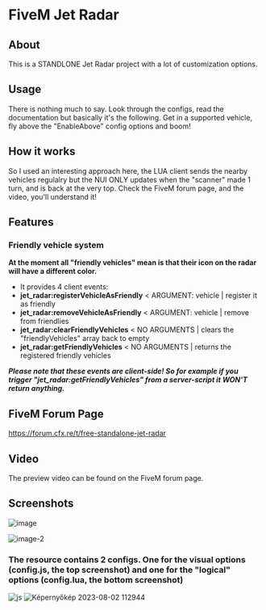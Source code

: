# FiveM Jet Radar

## About
This is a STANDLONE Jet Radar project with a lot of customization options. 

## Usage
There is nothing much to say. Look through the configs, read the documentation but basically it's the following. 
Get in a supported vehicle, fly above the "EnableAbove" config options and boom!

## How it works
So I used an interesting approach here, the LUA client sends the nearby vehicles regulalry but the NUI ONLY updates when the "scanner" made 1 turn, and is back at the very top.
Check the FiveM forum page, and the video, you'll understand it!

## Features
### Friendly vehicle system
**At the moment all "friendly vehicles" mean is that their icon on the radar will have a different color.**
- It provides 4 client events:
- **jet_radar:registerVehicleAsFriendly**    < ARGUMENT: vehicle | register it as friendly
- **jet_radar:removeVehicleAsFriendly**      < ARGUMENT: vehicle | remove from friendlies
- **jet_radar:clearFriendlyVehicles**        < NO ARGUMENTS      | clears the "friendlyVehicles" array back to empty
- **jet_radar:getFriendlyVehicles**          < NO ARGUMENTS      | returns the registered friendly vehicles


***Please note that these events are client-side! So for example if you trigger "jet_radar:getFriendlyVehicles" from a server-script it WON'T return anything.***

## FiveM Forum Page
https://forum.cfx.re/t/free-standalone-jet-radar

## Video
The preview video can be found on the FiveM forum page.

## Screenshots
![image](https://github.com/DyrekKing/FiveM-Jet-Radar/assets/68273911/2290faad-3339-4d4e-836e-b82d8684bad5)

![image-2](https://github.com/DyrekKing/FiveM-Jet-Radar/assets/68273911/d69129d6-1b2f-49d7-bf5f-ecc765862803)

### The resource contains 2 configs. One for the visual options (config.js, the top screenshot) and one for the "logical" options (config.lua, the bottom screenshot)



![js](https://github.com/DyrekKing/FiveM-Jet-Radar/assets/68273911/72fb96b1-82ce-4ca1-958d-2ea8bdcd39e8)
![Képernyőkép 2023-08-02 112944](https://github.com/DyrekKing/FiveM-Jet-Radar/assets/68273911/ba29ce55-e623-4ff7-a679-207827b8a048)
